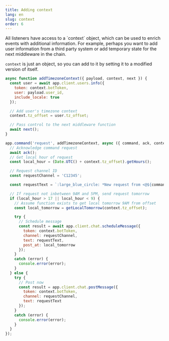 ```yaml
---
title: Adding context
lang: en
slug: context
order: 6
---
```


<div class="section-content">
All listeners have access to a `context` object, which can be used to enrich events with additional information. For example, perhaps you want to add user information from a third party system or add temporary state for the next middleware in the chain.

`context` is just an object, so you can add to it by setting it to a modified version of itself.
</div>

```javascript
async function addTimezoneContext({ payload, context, next }) {
  const user = await app.client.users.info({
    token: context.botToken,
    user: payload.user_id,
    include_locale: true
  });

  // Add user's timezone context
  context.tz_offset = user.tz_offset;

  // Pass control to the next middleware function
  await next();
}

app.command('request', addTimezoneContext, async ({ command, ack, context }) => {
  // Acknowledge command request
  await ack();
  // Get local hour of request
  const local_hour = (Date.UTC() + context.tz_offset).getHours();

  // Request channel ID
  const requestChannel = 'C12345';

  const requestText = `:large_blue_circle: *New request from <@${command.user_id}>*: ${command.text}`;

  // If request not inbetween 9AM and 5PM, send request tomorrow
  if (local_hour > 17 || local_hour < 9) {
    // Assume function exists to get local tomorrow 9AM from offset
    const local_tomorrow = getLocalTomorrow(context.tz_offset);

    try {
      // Schedule message
      const result = await app.client.chat.scheduleMessage({
        token: context.botToken,
        channel: requestChannel,
        text: requestText,
        post_at: local_tomorrow
      });
    }
    catch (error) {
      console.error(error);
    }
  } else {
    try {
      // Post now
      const result = app.client.chat.postMessage({
        token: context.botToken,
        channel: requestChannel,
        text: requestText
      });
    }
    catch (error) {
      console.error(error);
    }
  }
});
```
